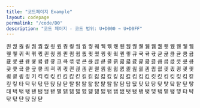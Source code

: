 ```yaml
---
title: "코드페이지 Example"
layout: codepage
permalink: "/code/D0"
description: "코드 페이지 - 코드 범위: U+D000 ~ U+D0FF"
---
```


<span class="character">퀀</span>
<span class="character">퀁</span>
<span class="character">퀂</span>
<span class="character">퀃</span>
<span class="code tofu"></span>
<span class="code tofu"></span>
<span class="code tofu"></span>
<span class="code tofu"></span>
<span class="code tofu"></span>
<span class="code tofu"></span>
<span class="code tofu"></span>
<span class="code tofu"></span>
<span class="character">퀌</span>
<span class="character">퀍</span>
<span class="character">퀎</span>
<span class="character">퀏</span>
<span class="character">퀐</span>
<span class="character">퀑</span>
<span class="character">퀒</span>
<span class="code tofu"></span>
<span class="character">퀔</span>
<span class="code tofu"></span>
<span class="character">퀖</span>
<span class="character">퀗</span>
<span class="character">퀘</span>
<span class="character">퀙</span>
<span class="character">퀚</span>
<span class="character">퀛</span>
<span class="character">퀜</span>
<span class="character">퀝</span>
<span class="character">퀞</span>
<span class="character">퀟</span>
<span class="code tofu"></span>
<span class="code tofu"></span>
<span class="code tofu"></span>
<span class="code tofu"></span>
<span class="code tofu"></span>
<span class="code tofu"></span>
<span class="code tofu"></span>
<span class="code tofu"></span>
<span class="character">퀨</span>
<span class="character">퀩</span>
<span class="character">퀪</span>
<span class="character">퀫</span>
<span class="character">퀬</span>
<span class="character">퀭</span>
<span class="character">퀮</span>
<span class="code tofu"></span>
<span class="character">퀰</span>
<span class="code tofu"></span>
<span class="character">퀲</span>
<span class="character">퀳</span>
<span class="character">퀴</span>
<span class="character">퀵</span>
<span class="character">퀶</span>
<span class="character">퀷</span>
<span class="character">퀸</span>
<span class="character">퀹</span>
<span class="character">퀺</span>
<span class="character">퀻</span>
<span class="code tofu"></span>
<span class="code tofu"></span>
<span class="code tofu"></span>
<span class="code tofu"></span>
<span class="code tofu"></span>
<span class="code tofu"></span>
<span class="code tofu"></span>
<span class="code tofu"></span>
<span class="character">큄</span>
<span class="character">큅</span>
<span class="character">큆</span>
<span class="character">큇</span>
<span class="character">큈</span>
<span class="character">큉</span>
<span class="character">큊</span>
<span class="code tofu"></span>
<span class="character">큌</span>
<span class="code tofu"></span>
<span class="character">큎</span>
<span class="character">큏</span>
<span class="character">큐</span>
<span class="character">큑</span>
<span class="character">큒</span>
<span class="character">큓</span>
<span class="character">큔</span>
<span class="character">큕</span>
<span class="character">큖</span>
<span class="character">큗</span>
<span class="code tofu"></span>
<span class="code tofu"></span>
<span class="code tofu"></span>
<span class="code tofu"></span>
<span class="code tofu"></span>
<span class="code tofu"></span>
<span class="code tofu"></span>
<span class="code tofu"></span>
<span class="character">큠</span>
<span class="character">큡</span>
<span class="character">큢</span>
<span class="character">큣</span>
<span class="character">큤</span>
<span class="character">큥</span>
<span class="character">큦</span>
<span class="code tofu"></span>
<span class="character">큨</span>
<span class="code tofu"></span>
<span class="character">큪</span>
<span class="character">큫</span>
<span class="character">크</span>
<span class="character">큭</span>
<span class="character">큮</span>
<span class="character">큯</span>
<span class="character">큰</span>
<span class="character">큱</span>
<span class="character">큲</span>
<span class="character">큳</span>
<span class="character">클</span>
<span class="character">큵</span>
<span class="character">큶</span>
<span class="character">큷</span>
<span class="character">큸</span>
<span class="character">큹</span>
<span class="character">큺</span>
<span class="character">큻</span>
<span class="character">큼</span>
<span class="character">큽</span>
<span class="character">큾</span>
<span class="character">큿</span>
<span class="character">킀</span>
<span class="character">킁</span>
<span class="character">킂</span>
<span class="character">킃</span>
<span class="character">킄</span>
<span class="character">킅</span>
<span class="character">킆</span>
<span class="character">킇</span>
<span class="character">킈</span>
<span class="character">킉</span>
<span class="character">킊</span>
<span class="character">킋</span>
<span class="character">킌</span>
<span class="character">킍</span>
<span class="character">킎</span>
<span class="character">킏</span>
<span class="character">킐</span>
<span class="character">킑</span>
<span class="character">킒</span>
<span class="character">킓</span>
<span class="character">킔</span>
<span class="character">킕</span>
<span class="character">킖</span>
<span class="character">킗</span>
<span class="character">킘</span>
<span class="character">킙</span>
<span class="character">킚</span>
<span class="character">킛</span>
<span class="character">킜</span>
<span class="character">킝</span>
<span class="character">킞</span>
<span class="character">킟</span>
<span class="character">킠</span>
<span class="character">킡</span>
<span class="character">킢</span>
<span class="character">킣</span>
<span class="character">키</span>
<span class="character">킥</span>
<span class="character">킦</span>
<span class="character">킧</span>
<span class="character">킨</span>
<span class="character">킩</span>
<span class="character">킪</span>
<span class="character">킫</span>
<span class="character">킬</span>
<span class="character">킭</span>
<span class="character">킮</span>
<span class="character">킯</span>
<span class="character">킰</span>
<span class="character">킱</span>
<span class="character">킲</span>
<span class="character">킳</span>
<span class="character">킴</span>
<span class="character">킵</span>
<span class="character">킶</span>
<span class="character">킷</span>
<span class="character">킸</span>
<span class="character">킹</span>
<span class="character">킺</span>
<span class="character">킻</span>
<span class="character">킼</span>
<span class="character">킽</span>
<span class="character">킾</span>
<span class="character">킿</span>
<span class="character">타</span>
<span class="character">탁</span>
<span class="character">탂</span>
<span class="character">탃</span>
<span class="character">탄</span>
<span class="character">탅</span>
<span class="character">탆</span>
<span class="character">탇</span>
<span class="character">탈</span>
<span class="character">탉</span>
<span class="character">탊</span>
<span class="character">탋</span>
<span class="character">탌</span>
<span class="character">탍</span>
<span class="character">탎</span>
<span class="character">탏</span>
<span class="character">탐</span>
<span class="character">탑</span>
<span class="character">탒</span>
<span class="character">탓</span>
<span class="character">탔</span>
<span class="character">탕</span>
<span class="character">탖</span>
<span class="character">탗</span>
<span class="character">탘</span>
<span class="character">탙</span>
<span class="character">탚</span>
<span class="character">탛</span>
<span class="character">태</span>
<span class="character">택</span>
<span class="character">탞</span>
<span class="character">탟</span>
<span class="character">탠</span>
<span class="character">탡</span>
<span class="character">탢</span>
<span class="character">탣</span>
<span class="character">탤</span>
<span class="character">탥</span>
<span class="character">탦</span>
<span class="character">탧</span>
<span class="character">탨</span>
<span class="character">탩</span>
<span class="character">탪</span>
<span class="character">탫</span>
<span class="character">탬</span>
<span class="character">탭</span>
<span class="character">탮</span>
<span class="character">탯</span>
<span class="character">탰</span>
<span class="character">탱</span>
<span class="character">탲</span>
<span class="character">탳</span>
<span class="character">탴</span>
<span class="character">탵</span>
<span class="character">탶</span>
<span class="character">탷</span>
<span class="character">탸</span>
<span class="character">탹</span>
<span class="character">탺</span>
<span class="character">탻</span>
<span class="character">탼</span>
<span class="character">탽</span>
<span class="character">탾</span>
<span class="character">탿</span>